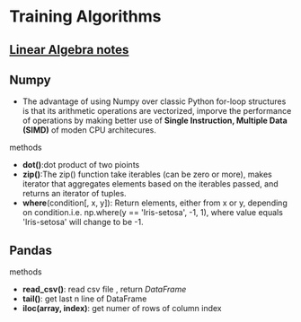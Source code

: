 # Training Algorithms

## [Linear Algebra notes](http://www.cs.cmu.edu/~zkolter/course/linalg/linalg_notes.pdf)

## Numpy

- The advantage of using Numpy over classic Python for-loop structures is that its arithmetic operations are vectorized, imporve the performance of operations by making better use of **Single Instruction, Multiple Data (SIMD)** of moden CPU architecures.

methods

- **dot()**:dot product of two pioints
- **zip()**:The zip() function take iterables (can be zero or more), makes iterator that aggregates elements based on the iterables passed, and returns an iterator of tuples.
- **where**(condition[, x, y]): Return elements, either from x or y, depending on condition.i.e. np.where(y == 'Iris-setosa', -1, 1), where value equals 'Iris-setosa' will change to be -1.

## Pandas

methods

- **read_csv()**: read csv file , return *DataFrame*
- **tail()**: get last n line of DataFrame
- **iloc(array, index)**: get numer of rows of column index

